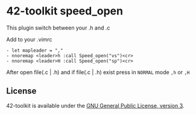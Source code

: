 42-toolkit	speed_open
==========

This plugin switch between your .h and .c

Add to your .vimrc

    - let mapleader = ","
    - nnoremap <leader>h :call Speed_open("vs")<cr>
    - nnoremap <leader>H :call Speed_open("sp")<cr>

After open file(.c | .h) and if file(.c | .h) exist press in <code>NORMAL</code> mode <code>,h</code> or <code>,H</code>

## License

42-toolkit is available under the [GNU General Public License, version 3](LICENSE).
